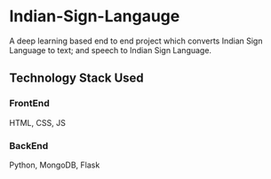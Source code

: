 # Indian-Sign-Langauge
A deep learning based end to end project which converts Indian Sign Language to text; and speech to Indian Sign Language.

## Technology Stack Used
### FrontEnd
HTML, CSS, JS
### BackEnd
Python, MongoDB, Flask
